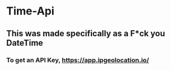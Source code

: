 # Time-Api
## This was made specifically as a F*ck you DateTime
### To get an API Key, <https://app.ipgeolocation.io/>
